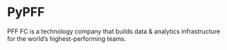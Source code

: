# PyPFF
PFF FC is a technology company that builds data &amp; analytics infrastructure for the world’s highest-performing teams.
